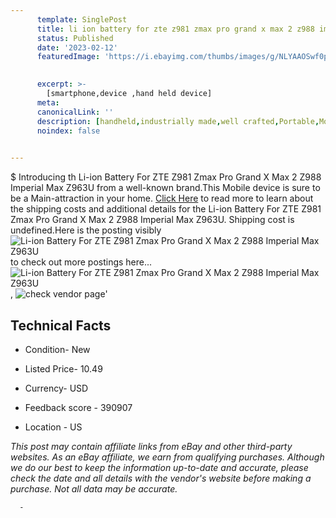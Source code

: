 ```yaml
---
      template: SinglePost
      title: li ion battery for zte z981 zmax pro grand x max 2 z988 imperial max z963u
      status: Published
      date: '2023-02-12'
      featuredImage: 'https://i.ebayimg.com/thumbs/images/g/NLYAAOSwf0pfNPEF/s-l225.jpg'
       

      excerpt: >-
        [smartphone,device ,hand held device]
      meta:
      canonicalLink: ''
      description: [handheld,industrially made,well crafted,Portable,Mobile,Compact,Convenient,Lightweight,Maneuverable,Man-portable,Miniature,Carriable,Hand-held,Light,Holdable,Transportable,Mobile device,Pocket-sized,On-the-go,Wireless,Cordless,Compact size,Convenient size, smartphone,device ,hand held device]
      noindex: false
      

---
```

$
      Introducing th Li-ion Battery For ZTE Z981 Zmax Pro Grand X Max 2 Z988 Imperial Max Z963U from a well-known brand.This Mobile device  is sure to be a Main-attraction in your home. [Click Here](https://www.ebay.com/itm/372644791663?hash=item56c35c456f%3Ag%3ANLYAAOSwf0pfNPEF&mkevt=1&mkcid=1&mkrid=711-53200-19255-0&campid=%253CePNCampaignId%253E&customid=%253CreferenceId%253E&toolid=10049) to read more to learn about the shipping costs and additional details for the Li-ion Battery For ZTE Z981 Zmax Pro Grand X Max 2 Z988 Imperial Max Z963U. Shipping cost is undefined.Here is the posting visibly ![Li-ion Battery For ZTE Z981 Zmax Pro Grand X Max 2 Z988 Imperial Max Z963U](https://i.ebayimg.com/thumbs/images/g/NLYAAOSwf0pfNPEF/s-l225.jpg) to check out more postings here... ![Li-ion Battery For ZTE Z981 Zmax Pro Grand X Max 2 Z988 Imperial Max Z963U](https://i.ebayimg.com/images/g/NLYAAOSwf0pfNPEF/s-l1600.jpg), ![check vendor page](https://origin-galleryplus.ebayimg.com/ws/web/372644791663_2_0_1/225x225.jpg,https://origin-galleryplus.ebayimg.com/ws/web/372644791663_3_0_1/225x225.jpg,https://origin-galleryplus.ebayimg.com/ws/web/372644791663_4_0_1/225x225.jpg,https://origin-galleryplus.ebayimg.com/ws/web/372644791663_5_0_1/225x225.jpg)'

      

 ## Technical Facts 



     
      

 - Condition- New 


      

 - Listed Price- 10.49 


      

 - Currency- USD 


      

 - Feedback score - 390907 


      

 - Location - US 


      
      

 *_This post may contain affiliate links from eBay and other third-party websites. As an eBay affiliate, we earn from qualifying purchases. Although we do our best to keep the information up-to-date and accurate, please check the date and all details with the vendor's website before making a purchase. Not all data may be accurate._*




      -
